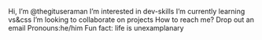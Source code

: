 Hi, I’m @thegituseraman
I’m interested in dev-skills
I’m currently learning vs&css
I’m looking to collaborate on projects
How to reach me? Drop out an email
Pronouns:he/him
Fun fact: life is unexamplanary

<!---
thegituseraman/thegituseraman is a ✨ special ✨ repository because its `README.md` (this file) appears on your GitHub profile.
You can click the Preview link to take a look at your changes.
--->
